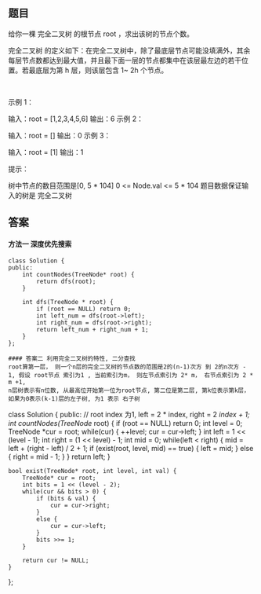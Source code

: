 ## 题目
给你一棵 完全二叉树 的根节点 root ，求出该树的节点个数。

完全二叉树 的定义如下：在完全二叉树中，除了最底层节点可能没填满外，其余每层节点数都达到最大值，并且最下面一层的节点都集中在该层最左边的若干位置。若最底层为第 h 层，则该层包含 1~ 2h 个节点。

 

示例 1：


输入：root = [1,2,3,4,5,6]
输出：6
示例 2：

输入：root = []
输出：0
示例 3：

输入：root = [1]
输出：1
 

提示：

树中节点的数目范围是[0, 5 * 104]
0 <= Node.val <= 5 * 104
题目数据保证输入的树是 完全二叉树


## 答案

#### 方法一 深度优先搜索
```
class Solution {
public:
    int countNodes(TreeNode* root) {
        return dfs(root);
    }

    int dfs(TreeNode * root) {
        if (root == NULL) return 0;
        int left_num = dfs(root->left);
        int right_num = dfs(root->right);
        return left_num + right_num + 1;
    }
};

#### 答案二 利用完全二叉树的特性, 二分查找
root算第一层， 则一个n层的完全二叉树的节点数的范围是2的(n-1)次方 到 2的n次方 - 1, 假设 root节点 索引为1 , 当前索引为m， 则左节点索引为 2* m， 右节点索引为 2 * m +1,
n层树表示有n位数, 从最高位开始第一位为root节点, 第二位是第二层, 第k位表示第k层，如果为0表示(k-1)层的左子树, 为1 表示 右子树
```
class Solution {
public:
    // root index 为1, left = 2 * index, right = 2 *index + 1;
    int countNodes(TreeNode* root) {
        if (root == NULL) return 0;
        int level = 0;
        TreeNode *cur = root;
        while(cur) {
            ++level;
            cur = cur->left;
        }
        int left = 1 << (level - 1);
        int right = (1 << level) - 1;
        int mid = 0;
        while(left < right) {
            mid = left + (right - left) / 2 + 1;
            if (exist(root, level, mid) == true) {
                left = mid;
            }
            else {
                right = mid - 1;
            }
        }
        return left;
    }

    bool exist(TreeNode* root, int level, int val) {
        TreeNode* cur = root;
        int bits = 1 << (level - 2);
        while(cur && bits > 0) {
            if (bits & val) {
                cur = cur->right;
            }
            else {
                cur = cur->left;
            }
            bits >>= 1;
        }

        return cur != NULL;
    }

};
```
